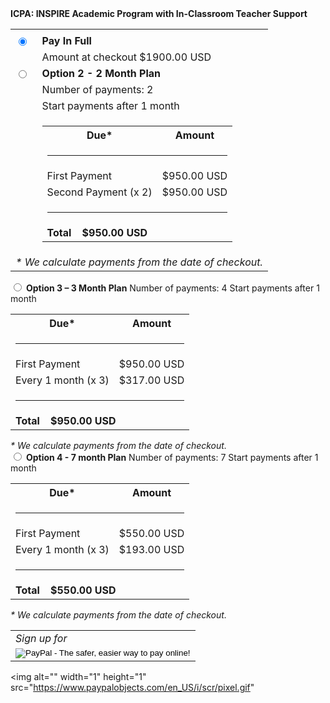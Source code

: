 <form action="https://www.paypal.com/cgi-bin/webscr" method="post">

<!-- Identify your business so that you can bill for payments. -->
<input type="hidden" name="business" value="your-secure-merchant-ID">

<!-- Specify an Installment Plan button. -->
<input type="hidden" name="cmd" value="_xclick-payment-plan">

<!-- Specify details about the installment plan. -->
<input type="hidden" name="currency_code" value="USD">
<input type="hidden" name="item_name" value="Electric Oven">
<input type="hidden" name="disp_tot" value="Y">

<!-- Make sure you get the buyer's address during checkout. -- >
<input type="hidden" name="no_shipping" value="2">

<!-- Set up 2 plan options for buyers to choose. -->
<input type="hidden" name="option_select0" value="option_0">
<input type="hidden" name="option_select0_name"
value="Pay In Full">
<input type="hidden" name="option_select0_type" value="F">
<input type="hidden" name="option_select0_a0" value="950.00">
<input type="hidden" name="option_select0_p0" value="1">
<input type="hidden" name="option_select0_t0" value="D">
<input type="hidden" name="option_select0_n0" value="1">
<input type="hidden" name="option_select1" value="option_1">
<input type="hidden" name="option_select1_name"
value="No Payment for 30 Days">
<input type="hidden" name="option_select1_type" value="E">
<input type="hidden" name="option_select1_a0" value="0.00">
<input type="hidden" name="option_select1_p0" value="1">
<input type="hidden" name="option_select1_t0" value="M">
<input type="hidden" name="option_select1_n0" value="1">
<input type="hidden" name="option_select1_a1" value="950.00">
<input type="hidden" name="option_select1_p1" value="1">
<input type="hidden" name="option_select1_t1" value="M">
<input type="hidden" name="option_select1_n1" value="1">
<input type="hidden" name="option_select1_a2" value="950.00">
<input type="hidden" name="option_select1_p2" value="1">
<input type="hidden" name="option_select1_t2" value="M">
<input type="hidden" name="option_select1_n2" value="3">
<input type="hidden" name="option_select2" value="option_2">
<input type="hidden" name="option_select2_name"
value="No Payment for 30 Days">
<input type="hidden" name="option_select2_type" value="E">
<input type="hidden" name="option_select2_a0" value="0.00">
<input type="hidden" name="option_select2_p0" value="1">
<input type="hidden" name="option_select2_t0" value="M">
<input type="hidden" name="option_select2_n0" value="1">
<input type="hidden" name="option_select2_a1" value="950.00">
<input type="hidden" name="option_select2_p1" value="1">
<input type="hidden" name="option_select2_t1" value="M">
<input type="hidden" name="option_select2_n1" value="1">
<input type="hidden" name="option_select2_a2" value="317.00">
<input type="hidden" name="option_select2_p2" value="1">
<input type="hidden" name="option_select2_t2" value="M">
<input type="hidden" name="option_select2_n2" value="3">

<input type="hidden" name="option_select3" value="option_3">
<input type="hidden" name="option_select3_name"
value="No Payment for 30 Days">
<input type="hidden" name="option_select3_type" value="E">
<input type="hidden" name="option_select3_a0" value="0.00">
<input type="hidden" name="option_select3_p0" value="1">
<input type="hidden" name="option_select3_t0" value="M">
<input type="hidden" name="option_select3_n0" value="1">
<input type="hidden" name="option_select3_a1" value="550.00">
<input type="hidden" name="option_select3_p1" value="1">
<input type="hidden" name="option_select3_t1" value="M">
<input type="hidden" name="option_select3_n1" value="1">
<input type="hidden" name="option_select3_a2" value="193.00">
<input type="hidden" name="option_select3_p2" value="1">
<input type="hidden" name="option_select3_t2" value="M">
<input type="hidden" name="option_select3_n2" value="3">



<input type="hidden" name="option_index" value="0">

<td><strong>ICPA: INSPIRE Academic Program with In-Classroom Teacher Support</strong></td>

<!-- Display 3 plan options for buyers to choose. -->
<table>
<tr>
<td colspan="3"><input type="hidden" name="on0" value="plans"></td></tr>

<!-- Pay in Full plan option -->
<tr>
<td><input type="radio" name="os0" value ="option_0"
checked="checked"></td>
<td><strong>Pay In Full </strong></td>
</tr>
<tr>
<td></td>
<td>Amount at checkout $1900.00 USD</td>
</tr>

<!-- Option 2 - 3 month Plan -->
<tr>
<td><input type="radio" name="os0" value ="option_
1"></td>
<td><strong>Option 2 -  2 Month Plan</strong></td>
</tr>
<tr>
<td></td>
<td>Number of payments: 2</td>
</tr>
<tr>
<td></td>
<td>Start payments after 1 month</td></tr>
<tr>
<td></td>
<td>
<table>
<tr>
<th>Due*</th>
<th>Amount</th>
</tr>
<tr>
<td colspan="2"><hr /></td></tr>
<tr>
<td>First Payment</td>
<td>$950.00 USD</td>
</tr>
<tr>
<td>Second Payment (x 2)</td>
<td>$950.00 USD</td>
</tr>
<tr>
<td colspan="2"><hr /></td>
</tr>
<tr>
<td colspan="2"><b>
Total&nbsp;&nbsp;&nbsp;
$950.00 USD</b></td>
</tr>
</table></td></tr>
<tr>
<td colspan="3"><i>* We calculate payments from the
date of checkout.</i></td>
</tr>
</table>



<!-- Option 2 - 3 month Plan -->
<tr>
<td><input type="radio" name="os0" value ="option_
2"></td>
<td><strong>Option 3 – 3 Month Plan</strong></td>
</tr>
<tr>
<td></td>
<td>Number of payments: 4</td>
</tr>
<tr>
<td></td>
<td>Start payments after 1 month</td></tr>
<tr>
<td></td>
<td>
<table>
<tr>
<th>Due*</th>
<th>Amount</th>
</tr>
<tr>
<td colspan="2"><hr /></td></tr>
<tr>
<td>First Payment</td>
<td>$950.00 USD</td>
</tr>
<tr>
<td>Every 1 month (x 3)</td>
<td>$317.00 USD</td>
</tr>
<tr>
<td colspan="2"><hr /></td>
</tr>
<tr>
<td colspan="2"><b>
Total&nbsp;&nbsp;&nbsp;
$950.00 USD</b></td>
</tr>
</table></td></tr>
<tr>
<td colspan="3"><i>* We calculate payments from the
date of checkout.</i></td>
<br>
</tr>
</table>



<!-- Option 3 - 6 month Plan -->
<tr>
<td><input type="radio" name="os0" value ="option_
3"></td>
<td><strong>Option 4 - 7 month Plan</strong></td>
</tr>
<tr>
<td></td>
<td>Number of payments: 7</td>
</tr>
<tr>
<td></td>
<td>Start payments after 1 month</td></tr>
<tr>
<td></td>
<td>
<table>
<tr>
<th>Due*</th>
<th>Amount</th>
</tr>
<tr>
<td colspan="2"><hr /></td></tr>
<tr>
<td>First Payment</td>
<td>$550.00 USD</td>
</tr>
<tr>
<td>Every 1 month (x 3)</td>
<td>$193.00 USD</td>
</tr>
<tr>
<td colspan="2"><hr /></td>
</tr>
<tr>
<td colspan="2"><b>
Total&nbsp;&nbsp;&nbsp;
$550.00 USD</b></td>
</tr>
</table></td></tr>
<tr>
<td colspan="3"><i>* We calculate payments from the
date of checkout.</i></td>
</tr>
</table>


<!-- Display the Installment Plan button -->
<table>
<tr><td><i>Sign up for</i></td></tr>
<tr><td><input type="image" name="submit"
src="https://www.paypalobjects.com/en_US/i/btn/btn_installment_plan_LG.gif"
alt="PayPal - The safer, easier way to pay online!"></td></tr>
</table>

<img alt="" width="1" height="1"
src="https://www.paypalobjects.com/en_US/i/scr/pixel.gif"
</form>

